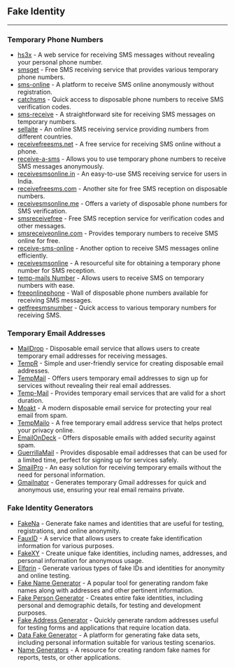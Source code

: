## Fake Identity

---

### Temporary Phone Numbers

* [hs3x](http://hs3x.com/) - A web service for receiving SMS messages without revealing your personal phone number.
* [smsget](http://smsget.net/) - Free SMS receiving service that provides various temporary phone numbers.
* [sms-online](http://sms-online.co/) - A platform to receive SMS online anonymously without registration.
* [catchsms](http://catchsms.com/) - Quick access to disposable phone numbers to receive SMS verification codes.
* [sms-receive](http://sms-receive.net/) - A straightforward site for receiving SMS messages on temporary numbers.
* [sellaite](http://sms.sellaite.com/) - An online SMS receiving service providing numbers from different countries.
* [receivefreesms.net](http://receivefreesms.net/) - A free service for receiving SMS online without a phone.
* [receive-a-sms](https://receive-a-sms.com/) - Allows you to use temporary phone numbers to receive SMS messages anonymously.
* [receivesmsonline.in](http://receivesmsonline.in/) - An easy-to-use SMS receiving service for users in India.
* [receivefreesms.com](http://receivefreesms.com/) - Another site for free SMS reception on disposable numbers.
* [receivesmsonline.me](http://receivesmsonline.me/) - Offers a variety of disposable phone numbers for SMS verification.
* [smsreceivefree](http://smsreceivefree.com/) - Free SMS reception service for verification codes and other messages.
* [smsreceiveonline.com](https://smsreceiveonline.com/) - Provides temporary numbers to receive SMS online for free.
* [receive-sms-online](https://receive-sms-online.com/) - Another option to receive SMS messages online efficiently.
* [receivesmsonline](https://www.receivesmsonline.net/) - A resourceful site for obtaining a temporary phone number for SMS reception.
* [temp-mails Number](https://www.temp-mails.com/number) - Allows users to receive SMS on temporary numbers with ease.
* [freeonlinephone](https://www.freeonlinephone.org/) - Wall of disposable phone numbers available for receiving SMS messages.
* [getfreesmsnumber](https://getfreesmsnumber.com/) - Quick access to various temporary numbers for receiving SMS.

### Temporary Email Addresses

* [MailDrop](https://maildrop.cc/) - Disposable email service that allows users to create temporary email addresses for receiving messages.
* [TempR](https://tempr.email/) - Simple and user-friendly service for creating disposable email addresses.
* [TempMail](https://tempmail.net/) - Offers users temporary email addresses to sign up for services without revealing their real email addresses.
* [Temp-Mail](https://temp-mail.org/) - Provides temporary email services that are valid for a short duration.
* [Moakt](https://www.moakt.com/) - A modern disposable email service for protecting your real email from spam.
* [TempMailo](https://tempmailo.com/) - A free temporary email address service that helps protect your privacy online.
* [EmailOnDeck](https://www.emailondeck.com/) - Offers disposable emails with added security against spam.
* [GuerrillaMail](https://www.guerrillamail.com/) - Provides disposable email addresses that can be used for a limited time, perfect for signing up for services safely.
* [SmailPro](https://smailpro.com/) - An easy solution for receiving temporary emails without the need for personal information.
* [Gmailnator](https://gmailnator.com/) - Generates temporary Gmail addresses for quick and anonymous use, ensuring your real email remains private.

### Fake Identity Generators

* [FakeNa](https://fakena.me/) - Generate fake names and identities that are useful for testing, registrations, and online anonymity.
* [FauxID](https://fauxid.com/) - A service that allows users to create fake identification information for various purposes.
* [FakeXY](https://www.fakexy.com/) - Create unique fake identities, including names, addresses, and personal information for anonymous usage.
* [Elfqrin](https://www.elfqrin.com/fakeid.php8) - Generate various types of fake IDs and identities for anonymity and online testing.
* [Fake Name Generator](https://www.fakenamegenerator.com/) - A popular tool for generating random fake names along with addresses and other pertinent information.
* [Fake Person Generator](https://www.fakepersongenerator.com/) - Creates entire fake identities, including personal and demographic details, for testing and development purposes.
* [Fake Address Generator](https://www.fakeaddressgenerator.com/) - Quickly generate random addresses useful for testing forms and applications that require location data.
* [Data Fake Generator](https://datafakegenerator.com/generador.php) - A platform for generating fake data sets, including personal information suitable for various testing scenarios.
* [Name Generators](http://namegenerators.org/fake-name-generator-gr) - A resource for creating random fake names for reports, tests, or other applications.
